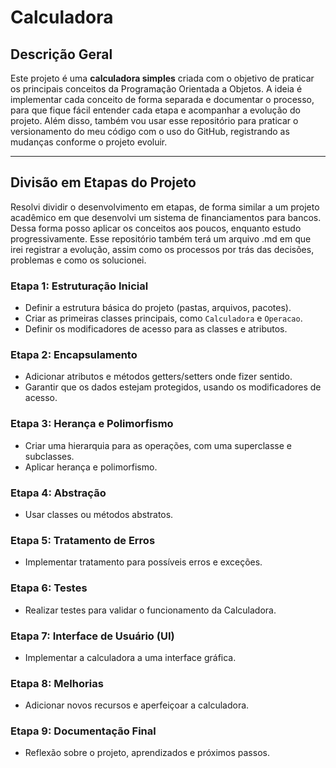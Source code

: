 # Calculadora

## Descrição Geral

Este projeto é uma **calculadora simples** criada com o objetivo de praticar os principais conceitos da Programação Orientada a Objetos. A ideia é implementar cada conceito de forma separada e documentar o processo, para que fique fácil entender cada etapa e acompanhar a evolução do projeto. Além disso, também vou usar esse repositório para praticar o versionamento do meu código com o uso do GitHub, registrando as mudanças conforme o projeto evoluir.

---

## Divisão em Etapas do Projeto

Resolvi dividir o desenvolvimento em etapas, de forma similar a um projeto acadêmico em que desenvolvi um sistema de financiamentos para bancos. Dessa forma posso aplicar os conceitos aos poucos, enquanto estudo progressivamente. Esse repositório também terá um arquivo .md em que irei registrar a evolução, assim como os processos por trás das decisões, problemas e como os solucionei.

### **Etapa 1: Estruturação Inicial**
- Definir a estrutura básica do projeto (pastas, arquivos, pacotes).
- Criar as primeiras classes principais, como `Calculadora` e `Operacao`.
- Definir os modificadores de acesso para as classes e atributos.

### **Etapa 2: Encapsulamento**
- Adicionar atributos e métodos getters/setters onde fizer sentido.
- Garantir que os dados estejam protegidos, usando os modificadores de acesso.

### **Etapa 3: Herança e Polimorfismo**
- Criar uma hierarquia para as operações, com uma superclasse e subclasses.
- Aplicar herança e polimorfismo.

### **Etapa 4: Abstração**
- Usar classes ou métodos abstratos.

### **Etapa 5: Tratamento de Erros**
- Implementar tratamento para possíveis erros e exceções.

### **Etapa 6: Testes**
- Realizar testes para validar o funcionamento da Calculadora.

### **Etapa 7: Interface de Usuário (UI)**
- Implementar a calculadora a uma interface gráfica.

### **Etapa 8: Melhorias**
- Adicionar novos recursos e aperfeiçoar a calculadora.

### **Etapa 9: Documentação Final**
- Reflexão sobre o projeto, aprendizados e próximos passos.
